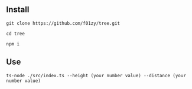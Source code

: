 ## Install
```
git clone https://github.com/f01zy/tree.git
```
```
cd tree
```
```
npm i
```

## Use
```
ts-node ./src/index.ts --height (your number value) --distance (your number value)
```